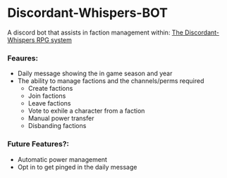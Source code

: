 # Discordant-Whispers-BOT
A discord bot that assists in faction management within:
[The Discordant-Whispers RPG system](https://docs.google.com/document/d/1H69YxYQjaPGfM9tDwDZdKlo8KpWajfYKzUkJXo-gtbY/edit?usp=sharing)

### Feaures:
- Daily message showing the in game season and year
- The ability to manage factions and the channels/perms required
  - Create factions
   - Join factions
  - Leave factions
  - Vote to exhile a character from a faction
  - Manual power transfer
  - Disbanding factions

### Future Features?:
- Automatic power management
- Opt in to get pinged in the daily message

